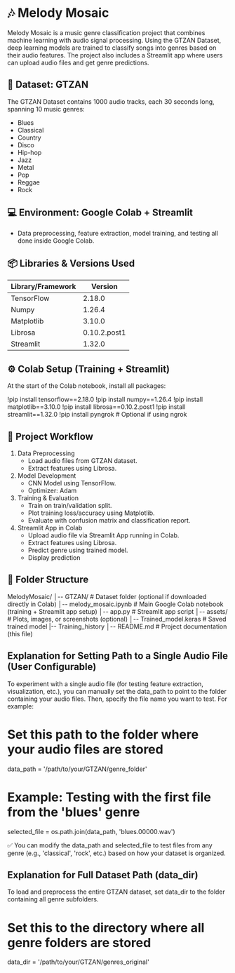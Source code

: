 # 🎶 Melody Mosaic

Melody Mosaic is a music genre classification project that combines machine learning with audio signal processing. Using the GTZAN Dataset, deep learning models are trained to classify songs into genres based on their audio features. The project also includes a Streamlit app where users can upload audio files and get genre predictions.

## 📂 Dataset: GTZAN
The GTZAN Dataset contains 1000 audio tracks, each 30 seconds long, spanning 10 music genres:
* Blues
* Classical
* Country
* Disco
* Hip-hop
* Jazz
* Metal
* Pop
* Reggae
* Rock

## 💻 Environment: Google Colab + Streamlit 
* Data preprocessing, feature extraction, model training, and testing all done inside Google Colab.

## 📦 Libraries & Versions Used

| Library/Framework | Version |
|------------------|---------|
| TensorFlow       | 2.18.0  |
| Numpy            | 1.26.4  |
| Matplotlib       | 3.10.0  |
| Librosa          | 0.10.2.post1 |
| Streamlit        | 1.32.0  |


## ⚙️ Colab Setup (Training + Streamlit)
At the start of the Colab notebook, install all packages:

!pip install tensorflow==2.18.0
!pip install numpy==1.26.4
!pip install matplotlib==3.10.0
!pip install librosa==0.10.2.post1
!pip install streamlit==1.32.0
!pip install pyngrok   # Optional if using ngrok

## 🧰 Project Workflow
1. Data Preprocessing
   * Load audio files from GTZAN dataset.
   * Extract features using Librosa.
2. Model Development
   * CNN Model using TensorFlow.
   * Optimizer: Adam
3. Training & Evaluation
   * Train on train/validation split.
   * Plot training loss/accuracy using Matplotlib.
   * Evaluate with confusion matrix and classification report.
4. Streamlit App in Colab
   * Upload audio file via Streamlit App running in Colab.
   * Extract features using Librosa.
   * Predict genre using trained model.
   * Display prediction
  
## 📂 Folder Structure

MelodyMosaic/
│-- GTZAN/                     # Dataset folder (optional if downloaded directly in Colab)
│-- melody_mosaic.ipynb        # Main Google Colab notebook (training + Streamlit app setup)
│-- app.py                      # Streamlit app script
│-- assets/                     # Plots, images, or screenshots (optional)
│-- Trained_model.keras         # Saved trained model
|-- Training_history
│-- README.md                   # Project documentation (this file)

## Explanation for Setting Path to a Single Audio File (User Configurable)
To experiment with a single audio file (for testing feature extraction, visualization, etc.), you can manually set the data_path to point to the folder containing your audio files. Then, specify the file name you want to test.
For example:
# Set this path to the folder where your audio files are stored
data_path = '/path/to/your/GTZAN/genre_folder'

# Example: Testing with the first file from the 'blues' genre
selected_file = os.path.join(data_path, 'blues.00000.wav')

✅ You can modify the data_path and selected_file to test files from any genre (e.g., 'classical', 'rock', etc.) based on how your dataset is organized.

## Explanation for Full Dataset Path (data_dir)
To load and preprocess the entire GTZAN dataset, set data_dir to the folder containing all genre subfolders.
# Set this to the directory where all genre folders are stored
data_dir = '/path/to/your/GTZAN/genres_original'




